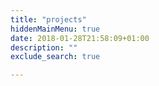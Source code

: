 ```yaml
---
title: "projects"
hiddenMainMenu: true
date: 2018-01-28T21:58:09+01:00
description: ""
exclude_search: true

---
```




